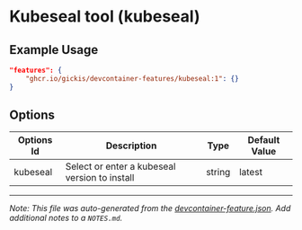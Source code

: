 
# Kubeseal tool (kubeseal)



## Example Usage

```json
"features": {
    "ghcr.io/gickis/devcontainer-features/kubeseal:1": {}
}
```

## Options

| Options Id | Description | Type | Default Value |
|-----|-----|-----|-----|
| kubeseal | Select or enter a kubeseal version to install | string | latest |



---

_Note: This file was auto-generated from the [devcontainer-feature.json](https://github.com/gickis/devcontainer-features/blob/main/src/kubeseal/devcontainer-feature.json).  Add additional notes to a `NOTES.md`._
